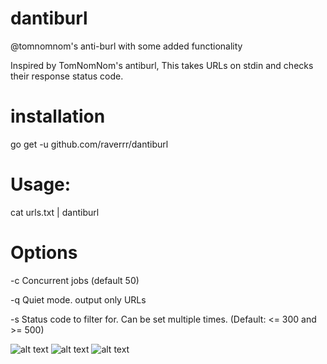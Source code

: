 # dantiburl
@tomnomnom's anti-burl with some added functionality

Inspired by TomNomNom's antiburl, This takes URLs on stdin and checks their response status code. 

# installation
go get -u github.com/raverrr/dantiburl

# Usage:

cat urls.txt | dantiburl


# Options

-c   Concurrent jobs (default 50)

-q   Quiet mode. output only URLs

-s   Status code to filter for. Can be set multiple times. (Default: <= 300 and >= 500)

![alt text](https://i.imgur.com/3K3h6cY.png)
![alt text](https://i.imgur.com/5cHnZ4h.png)
![alt text](https://i.imgur.com/iRphJb5.png)


